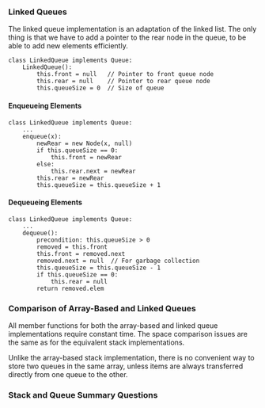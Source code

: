 
### Linked Queues

The linked queue implementation is an adaptation of the linked list. The
only thing is that we have to add a pointer to the rear node in the
queue, to be able to add new elements efficiently.

<inlineav id="LinkedQueue-Intro-CON" src="ChalmersGU/LinkedQueue-Intro-CON.js" name="Linked Queue Intro" links="ChalmersGU/CGU-Styles.css"/>

    class LinkedQueue implements Queue:
        LinkedQueue():
            this.front = null   // Pointer to front queue node
            this.rear = null    // Pointer to rear queue node
            this.queueSize = 0  // Size of queue


#### Enqueueing Elements

<inlineav id="LinkedQueue-Enqueue-CON" src="ChalmersGU/LinkedQueue-Enqueue-CON.js" name="Linked Queue Enqueue" links="ChalmersGU/CGU-Styles.css"/>

    class LinkedQueue implements Queue:
        ...
        enqueue(x):
            newRear = new Node(x, null)
            if this.queueSize == 0:
                this.front = newRear
            else:
                this.rear.next = newRear
            this.rear = newRear
            this.queueSize = this.queueSize + 1

<avembed id="LinkedQueue-Enqueue-PRO" src="ChalmersGU/LinkedQueue-Enqueue-PRO.html" type="ka" name="Linked Queue Enqueue Exercise"/>

#### Dequeueing Elements

<inlineav id="LinkedQueue-Dequeue-CON" src="ChalmersGU/LinkedQueue-Dequeue-CON.js" name="Linked Queue Dequeue" links="ChalmersGU/CGU-Styles.css"/>

    class LinkedQueue implements Queue:
        ...
        dequeue():
            precondition: this.queueSize > 0
            removed = this.front
            this.front = removed.next
            removed.next = null  // For garbage collection
            this.queueSize = this.queueSize - 1
            if this.queueSize == 0:
                this.rear = null
            return removed.elem

<avembed id="LinkedQueue-Dequeue-PRO" src="ChalmersGU/LinkedQueue-Dequeue-PRO.html" type="ka" name="Linked Queue Dequeue Exercise"/>


### Comparison of Array-Based and Linked Queues

All member functions for both the array-based and linked queue
implementations require constant time. The space comparison issues are
the same as for the equivalent stack implementations.

Unlike the array-based stack implementation, there is no convenient way
to store two queues in the same array, unless items are always
transferred directly from one queue to the other.

### Stack and Queue Summary Questions

<avembed id="StackQueue-Summary-QUIZ" src="ChalmersGU/StackQueue-Summary-QUIZ.html" type="ka" name="Stack/Queue Summary Exercise"/>
